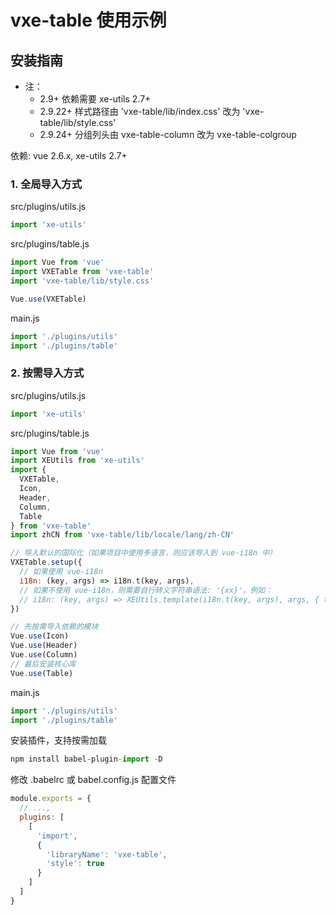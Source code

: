 # vxe-table 使用示例

## 安装指南

* 注：
  * 2.9+ 依赖需要 xe-utils 2.7+
  * 2.9.22+ 样式路径由 'vxe-table/lib/index.css' 改为 'vxe-table/lib/style.css'
  * 2.9.24+ 分组列头由 vxe-table-column 改为 vxe-table-colgroup

依赖: vue 2.6.x, xe-utils 2.7+

### 1. 全局导入方式

src/plugins/utils.js

```javascript
import 'xe-utils'
```

src/plugins/table.js

```javascript
import Vue from 'vue'
import VXETable from 'vxe-table'
import 'vxe-table/lib/style.css'

Vue.use(VXETable)
```

main.js

```javascript
import './plugins/utils'
import './plugins/table'
```

### 2. 按需导入方式

src/plugins/utils.js

```javascript
import 'xe-utils'
```

src/plugins/table.js

```javascript
import Vue from 'vue'
import XEUtils from 'xe-utils'
import {
  VXETable,
  Icon,
  Header,
  Column,
  Table
} from 'vxe-table'
import zhCN from 'vxe-table/lib/locale/lang/zh-CN'

// 导入默认的国际化（如果项目中使用多语言，则应该导入到 vue-i18n 中）
VXETable.setup({
  // 如果使用 vue-i18n
  i18n: (key, args) => i18n.t(key, args),
  // 如果不使用 vue-i18n，则需要自行转义字符串语法: '{xx}'，例如：
  // i18n: (key, args) => XEUtils.template(i18n.t(key, args), args, { tmplRE: /\{([.\w[\]\s]+)\}/g })
})

// 先按需导入依赖的模块
Vue.use(Icon)
Vue.use(Header)
Vue.use(Column)
// 最后安装核心库
Vue.use(Table)
```

main.js

```javascript
import './plugins/utils'
import './plugins/table'
```

安装插件，支持按需加载

```javascript
npm install babel-plugin-import -D
```

修改 .babelrc 或 babel.config.js 配置文件

```javascript
module.exports = {
  // ...,
  plugins: [
    [
      'import',
      {
        'libraryName': 'vxe-table',
        'style': true
      }
    ]
  ]
}
```
